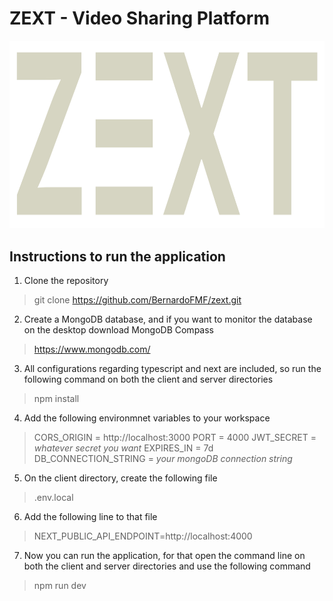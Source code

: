 # ZEXT - Video Sharing Platform

<div align="center" style="margin-bottom: 30px;">
    <div style="margin-bottom: 30px">
        <img src="./client/public/logo-dark.svg" height="300px" alt="ZEXT logo" />
    </div>
</div>

## Instructions to run the application

1. Clone the repository

> git clone https://github.com/BernardoFMF/zext.git

2. Create a MongoDB database, and if you want to monitor the database on the desktop download MongoDB Compass

> https://www.mongodb.com/

3. All configurations regarding typescript and next are included, so run the following command on both the client and server directories

> npm install

4. Add the following environmnet variables to your workspace

> CORS_ORIGIN = http://localhost:3000
> PORT = 4000
> JWT_SECRET = *whatever secret you want*
> EXPIRES_IN = 7d
> DB_CONNECTION_STRING = *your mongoDB connection string*

5. On the client directory, create the following file

> .env.local

6. Add the following line to that file

> NEXT_PUBLIC_API_ENDPOINT=http://localhost:4000

7. Now you can run the application, for that open the command line on both the client and server directories and use the following command

> npm run dev